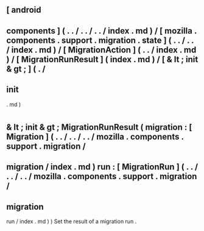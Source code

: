 [
android
-
components
]
(
.
.
/
.
.
/
.
.
/
index
.
md
)
/
[
mozilla
.
components
.
support
.
migration
.
state
]
(
.
.
/
.
.
/
index
.
md
)
/
[
MigrationAction
]
(
.
.
/
index
.
md
)
/
[
MigrationRunResult
]
(
index
.
md
)
/
[
&
lt
;
init
&
gt
;
]
(
.
/
-
init
-
.
md
)
#
&
lt
;
init
&
gt
;
MigrationRunResult
(
migration
:
[
Migration
]
(
.
.
/
.
.
/
.
.
/
mozilla
.
components
.
support
.
migration
/
-
migration
/
index
.
md
)
run
:
[
MigrationRun
]
(
.
.
/
.
.
/
.
.
/
mozilla
.
components
.
support
.
migration
/
-
migration
-
run
/
index
.
md
)
)
Set
the
result
of
a
migration
run
.
